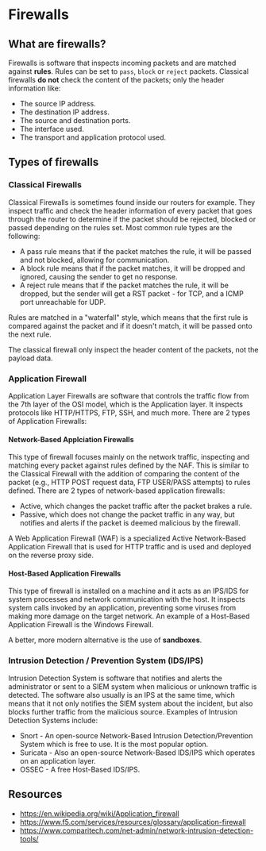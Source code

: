 # Firewalls

## What are firewalls?

Firewalls is software that inspects incoming packets and are matched against **rules**. Rules can be set to `pass`, `block` or `reject` packets. Classical firewalls **do not** check the content of the packets; only the header information like:

- The source IP address.
- The destination IP address.
- The source and destination ports.
- The interface used.
- The transport and application protocol used.

## Types of firewalls

### Classical Firewalls

Classical Firewalls is sometimes found inside our routers for example. They inspect traffic and check the header information of every packet that goes through the router to determine if the packet should be rejected, blocked or passed depending on the rules set. Most common rule types are the following:

- A pass rule means that if the packet matches the rule, it will be passed and not blocked, allowing for communication.
- A block rule means that if the packet matches, it will be dropped and ignored, causing the sender to get no response.
- A reject rule means that if the packet matches the rule, it will be dropped, but the sender will get a RST packet - for TCP, and a ICMP port unreachable for UDP.

Rules are matched in a "waterfall" style, which means that the first rule is compared against the packet and if it doesn't match, it will be passed onto the next rule.

The classical firewall only inspect the header content of the packets, not the payload data.

### Application Firewall 

Application Layer Firewalls are software that controls the traffic flow from the 7th layer of the OSI model, which is the Application layer. It inspects protocols like HTTP/HTTPS, FTP, SSH, and much more. There are 2 types of Application Firewalls:

#### Network-Based Applciation Firewalls

This type of firewall focuses mainly on the network traffic, inspecting and matching every packet against rules defined by the NAF. This is similar to the Classical Firewall with the addition of comparing the content of the packet (e.g., HTTP POST request data, FTP USER/PASS attempts) to rules defined. There are 2 types of network-based application firewalls:

- Active, which changes the packet traffic after the packet brakes a rule.
- Passive, which does not change the packet traffic in any way, but notifies and alerts if the packet is deemed malicious by the firewall.

A Web Application Firewall (WAF) is a specialized Active Network-Based Application Firewall that is used for HTTP traffic and is used and deployed on the reverse proxy side. 

#### Host-Based Application Firewalls

This type of firewall is installed on a machine and it acts as an IPS/IDS for system processes and network communication with the host. It inspects system calls invoked by an application, preventing some viruses from making more damage on the target network. An example of a Host-Based Application Firewall is the Windows Firewall.

A better, more modern alternative is the use of **sandboxes**.

### Intrusion Detection / Prevention System (IDS/IPS)

Intrusion Detection System is software that notifies and alerts the administrator or sent to a SIEM system when malicious or unknown traffic is detected. The software also usually is an IPS at the same time, which means that it not only notifies the SIEM system about the incident, but also blocks further traffic from the malicious source. Examples of Intrusion Detection Systems include:

- Snort - An open-source Network-Based Intrusion Detection/Prevention System which is free to use. It is the most popular option.
- Suricata - Also an open-source Network-Based IDS/IPS which operates on an application layer.
- OSSEC - A free Host-Based IDS/IPS.

## Resources

- https://en.wikipedia.org/wiki/Application_firewall
- https://www.f5.com/services/resources/glossary/application-firewall
- https://www.comparitech.com/net-admin/network-intrusion-detection-tools/